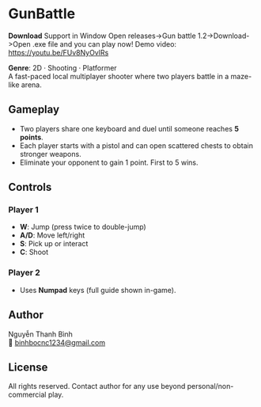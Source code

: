 # GunBattle
**Download**
Support in Window
Open releases->Gun battle 1.2->Download->Open .exe file and you can play now!
Demo video:
https://youtu.be/FUv8NyOvlRs

**Genre**: 2D · Shooting · Platformer  
A fast-paced local multiplayer shooter where two players battle in a maze-like arena.

## Gameplay
- Two players share one keyboard and duel until someone reaches **5 points**.
- Each player starts with a pistol and can open scattered chests to obtain stronger weapons.
- Eliminate your opponent to gain 1 point. First to 5 wins.

## Controls
### Player 1
- **W**: Jump (press twice to double-jump)  
- **A/D**: Move left/right  
- **S**: Pick up or interact  
- **C**: Shoot

### Player 2
- Uses **Numpad** keys (full guide shown in-game).

## Author
Nguyễn Thanh Bình  
📧 binhbocnc1234@gmail.com

## License
All rights reserved. Contact author for any use beyond personal/non-commercial play.
